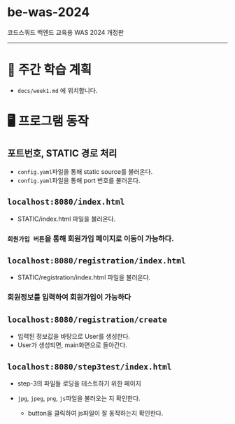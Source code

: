 # be-was-2024
코드스쿼드 백엔드 교육용 WAS 2024 개정판

---

# 📖 주간 학습 계획
- ```docs/week1.md``` 에 위치합니다.

# 🖥️ 프로그램 동작

## 포트번호, STATIC 경로 처리
- ```config.yaml```파일을 통해 static source를 불러온다.
- ```config.yaml```파일을 통해 port 번호를 불러온다.

## ```localhost:8080/index.html```
- STATIC/index.html 파일을 불러온다.

### ```회원가입 버튼```을 통해 회원가입 페이지로 이동이 가능하다.

## ```localhost:8080/registration/index.html```
- STATIC/registration/index.html 파일을 불러온다.

### 회원정보를 입력하여 회원가입이 가능하다


## ```localhost:8080/registration/create```
- 입력된 정보값을 바탕으로 User를 생성한다.
- User가 생성되면, main화면으로 돌아간다.


## ```localhost:8080/step3test/index.html```
- step-3의 파일들 로딩을 테스트하기 위한 페이지

- ```jpg```, ```jpeg```, ```png```, ```js```파일을 불러오는 지 확인한다.
  - button을 클릭하여 js파일이 잘 동작하는지 확인한다.